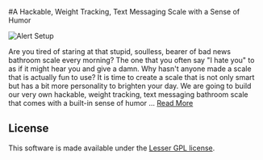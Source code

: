 #A Hackable, Weight Tracking, Text Messaging Scale with a Sense of Humor

![Alert Setup](https://github.com/InitialState/smart-scale/wiki/img/smart-scale.jpg)

Are you tired of staring at that stupid, soulless, bearer of bad news bathroom scale every morning? The one that you often say "I hate you" to as if it might hear you and give a damn. Why hasn't anyone made a scale that is actually fun to use? It is time to create a scale that is not only smart but has a bit more personality to brighten your day. We are going to build our very own hackable, weight tracking, text messaging bathroom scale that comes with a built-in sense of humor ... [Read More](https://github.com/InitialState/smart-scale/wiki)

## License

This software is made available under the [Lesser GPL license](http://www.gnu.org/licenses/lgpl.html).
